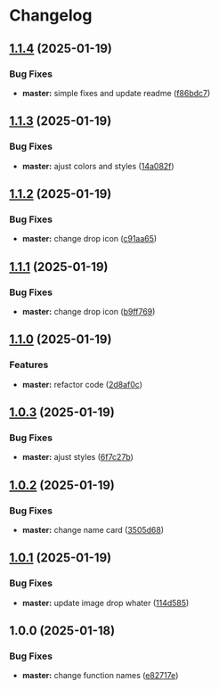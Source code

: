 # Changelog

## [1.1.4](https://github.com/DidacChaves/rain-meter-card/compare/v1.1.3...v1.1.4) (2025-01-19)


### Bug Fixes

* **master:** simple fixes and update readme ([f86bdc7](https://github.com/DidacChaves/rain-meter-card/commit/f86bdc7d385d9f55bb7a79e0638b437c511d75ee))

## [1.1.3](https://github.com/DidacChaves/rain-meter-card/compare/v1.1.2...v1.1.3) (2025-01-19)


### Bug Fixes

* **master:** ajust colors and styles ([14a082f](https://github.com/DidacChaves/rain-meter-card/commit/14a082fad3f6a2a84bbd1088ff722f688e936e5f))

## [1.1.2](https://github.com/DidacChaves/rain-meter-card/compare/v1.1.1...v1.1.2) (2025-01-19)


### Bug Fixes

* **master:** change drop icon ([c91aa65](https://github.com/DidacChaves/rain-meter-card/commit/c91aa6521ccd2bc909f40cd57241e9656f10f792))

## [1.1.1](https://github.com/DidacChaves/rain-meter-card/compare/v1.1.0...v1.1.1) (2025-01-19)


### Bug Fixes

* **master:** change drop icon ([b9ff769](https://github.com/DidacChaves/rain-meter-card/commit/b9ff7697892b551dd06b32a6a2eaee6815930aea))

## [1.1.0](https://github.com/DidacChaves/rain-meter-card/compare/v1.0.3...v1.1.0) (2025-01-19)


### Features

* **master:** refactor code ([2d8af0c](https://github.com/DidacChaves/rain-meter-card/commit/2d8af0c3c77273b1be4f97a5a74c3eb23b52ca80))

## [1.0.3](https://github.com/DidacChaves/rain-meter-card/compare/v1.0.2...v1.0.3) (2025-01-19)


### Bug Fixes

* **master:** ajust styles ([6f7c27b](https://github.com/DidacChaves/rain-meter-card/commit/6f7c27b4940a7c67c7ec5014b1213963800261f6))

## [1.0.2](https://github.com/DidacChaves/rain-meter-card/compare/v1.0.1...v1.0.2) (2025-01-19)


### Bug Fixes

* **master:** change name card ([3505d68](https://github.com/DidacChaves/rain-meter-card/commit/3505d68b8eefad351c5c6c203551795f949ef16b))

## [1.0.1](https://github.com/DidacChaves/rain-meter-card/compare/v1.0.0...v1.0.1) (2025-01-19)


### Bug Fixes

* **master:** update image drop whater ([114d585](https://github.com/DidacChaves/rain-meter-card/commit/114d585b4462b96c97ab4c10c20c0aa61ed406cb))

## 1.0.0 (2025-01-18)


### Bug Fixes

* **master:** change function names ([e82717e](https://github.com/DidacChaves/rain-meter-card/commit/e82717ea4105c32ea3869777398549504d3534c2))
